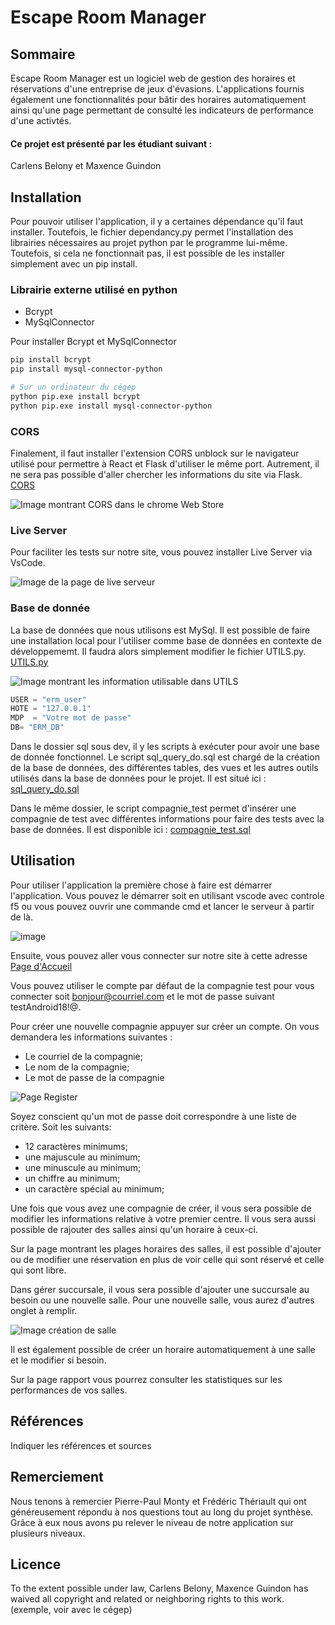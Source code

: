 # Escape Room Manager

## Sommaire
Escape Room Manager est un logiciel web de gestion des horaires et réservations d'une entreprise de jeux d'évasions. L'applications fournis également une fonctionnalités pour bâtir des horaires automatiquement ainsi qu'une page permettant de consulté les indicateurs de performance d'une activtés.

#### Ce projet est présenté par les étudiant suivant :
Carlens Belony et Maxence Guindon

## Installation

Pour pouvoir utiliser l'application, il y a certaines dépendance qu'il faut installer. Toutefois, le fichier dependancy.py permet l'installation des librairies nécessaires au projet python par le programme lui-même. Toutefois, si cela ne fonctionnait pas, il est possible de les installer simplement avec un pip install.

### Librairie externe utilisé en python
- Bcrypt
- MySqlConnector

Pour installer Bcrypt et MySqlConnector

```bash
pip install bcrypt
pip install mysql-connector-python

# Sur un ordinateur du cégep
python pip.exe install bcrypt
python pip.exe install mysql-connector-python
```

### CORS
Finalement, il faut installer l'extension CORS unblock sur le navigateur utilisé pour permettre à React et Flask d'utiliser le même port. Autrement, il ne sera pas possible d'aller chercher les informations du site via Flask. [CORS](https://chrome.google.com/webstore/detail/cors-unblock/lfhmikememgdcahcdlaciloancbhjino)

![Image montrant CORS dans le chrome Web Store](/C61/Sprint3/doc/cors.PNG)

### Live Server
Pour faciliter les tests sur notre site, vous pouvez installer Live Server via VsCode.

![Image de la page de live serveur](/C61/Sprint3/doc/LiveServer.PNG)


### Base de donnée

La base de données que nous utilisons est MySql. Il est possible de faire une installation local pour l'utiliser comme base de données en contexte de développememt. Il faudra alors simplement modifier le fichier UTILS.py. [UTILS.py](/dev/app/DAO/UTILS.py)

![Image montrant les information utilisable dans UTILS](/C61/Sprint3/doc/MySQL_UTILS.PNG)

```python
USER = "erm_user"
HOTE = "127.0.0.1"
MDP  = "Votre mot de passe"
DB= "ERM_DB"
```

Dans le dossier sql sous dev, il y les scripts à exécuter pour avoir une base de donnée fonctionnel. Le script sql_query_do.sql est chargé de la création de la base de données, des différentes tables, des vues et les autres outils utilisés dans la base de données pour le projet. Il est situé ici : [sql_query_do.sql](/dev/sql/sql_query_do.sql)

Dans le même dossier, le script compagnie_test permet d'insérer une compagnie de test avec différentes informations pour faire des tests avec la base de données. Il est disponible ici : [compagnie_test.sql](/dev/sql/compagnie_test.sql)


## Utilisation
Pour utiliser l'application la première chose à faire est démarrer l'application. Vous pouvez le démarrer soit en utilisant vscode avec controle f5 ou vous pouvez ouvrir une commande cmd et lancer le serveur à partir de là.
<br>

![image](/C61/Sprint3/doc/Lancement_du_serveur.PNG)

Ensuite, vous pouvez aller vous connecter sur notre site à cette adresse [Page d'Accueil](http://127.0.0.1:5500/dev/FrontEnd/public/login.html)

Vous pouvez utiliser le compte par défaut de la compagnie test pour vous connecter soit bonjour@courriel.com et le mot de passe suivant testAndroid18!@.

Pour créer une nouvelle compagnie appuyer sur créer un compte. On vous demandera les informations suivantes :
- Le courriel de la compagnie;
- Le nom de la compagnie;
- Le mot de passe de la compagnie

![Page Register](/C61/Sprint3/doc/register.PNG)

Soyez conscient qu'un mot de passe doit correspondre à une liste de critère. Soit les suivants:
- 12 caractères minimums;
- une majuscule au minimum;
- une minuscule au minimum;
- un chiffre au minimum;
- un caractère spécial au minimum;

Une fois que vous avez une compagnie de créer, il vous sera possible de modifier les informations relative à votre premier centre. Il vous sera aussi possible de rajouter des salles ainsi qu'un horaire à ceux-ci.

Sur la page montrant les plages horaires des salles, il est possible d'ajouter ou de modifier une réservation en plus de voir celle qui sont réservé et celle qui sont libre.

Dans gérer succursale, il vous sera possible d'ajouter une succursale au besoin ou une nouvelle salle. Pour une nouvelle salle, vous aurez d'autres onglet à remplir.

![Image création de salle](/C61/Sprint3/doc/SalleMdoif.PNG)

Il est également possible de créer un horaire automatiquement à une salle et le modifier si besoin.

Sur la page rapport vous pourrez consulter les statistiques sur les performances de vos salles.


## Références
Indiquer les références et sources

## Remerciement
Nous tenons à remercier Pierre-Paul Monty et Frédéric Thériault qui ont généreusement répondu à nos questions tout au long du projet synthèse. Grâce à eux nous avons pu relever le niveau de notre application sur plusieurs niveaux.

## Licence
To the extent possible under law, Carlens Belony, Maxence Guindon has waived all copyright and related or neighboring rights to this work. (exemple, voir avec le cégep)



